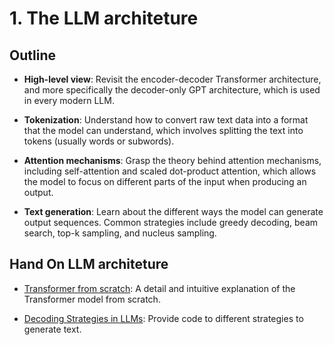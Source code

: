 # 1. The LLM architeture

## Outline

* **High-level view**: Revisit the encoder-decoder Transformer architecture, and more specifically the decoder-only GPT architecture, which is used in every modern LLM.

* **Tokenization**: Understand how to convert raw text data into a format that the model can understand, which involves splitting the text into tokens (usually words or subwords).
* **Attention mechanisms**: Grasp the theory behind attention mechanisms, including self-attention and scaled dot-product attention, which allows the model to focus on different parts of the input when producing an output.
* **Text generation**: Learn about the different ways the model can generate output sequences. Common strategies include greedy decoding, beam search, top-k sampling, and nucleus sampling.

## Hand On LLM architeture

* [Transformer from scratch](./Transformer%20from%20scratch/Transformer%20from%20scratch.ipynb): A detail and intuitive explanation of the Transformer model from scratch.

* [Decoding Strategies in LLMs](./Decoding%20Strategies%20in%20LLMs/Decoding%20Strategies%20in%20LLMs.ipynb): Provide code to different strategies to generate text.


